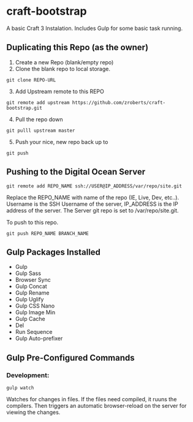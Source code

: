 # craft-bootstrap
A basic Craft 3 Instalation. Includes Gulp for some basic task running. 

## Duplicating this Repo (as the owner)

1. Create a new Repo (blank/empty repo)
2. Clone the blank repo to local storage.
```
git clone REPO-URL
```
3. Add Upstream remote to this REPO
```
git remote add upstream https://github.com/zroberts/craft-bootstrap.git
```
4. Pull the repo down
```
git pulll upstream master
```
5. Push your nice, new repo back up to 
```
git push
```

## Pushing to the Digital Ocean Server

```
git remote add REPO_NAME ssh://USER@IP_ADDRESS/var/repo/site.git
```
Replace the REPO_NAME with name of the repo (IE, Live, Dev, etc..). Username is the SSH Username of the server, IP_ADDRESS is the IP address of the server. The Server git repo is set to /var/repo/site.git.

To push to this repo.
```
git push REPO_NAME BRANCH_NAME
```

## Gulp Packages Installed
- Gulp
- Gulp Sass
- Browser Sync
- Gulp Concat
- Gulp Rename
- Gulp Uglify
- Gulp CSS Nano
- Gulp Image Min
- Gulp Cache
- Del
- Run Sequence
- Gulp Auto-prefixer

## Gulp Pre-Configured Commands

### Development:
```
gulp watch
```
Watches for changes in files. If the files need compiled, it ruuns the compilers. Then triggers an automatic browser-reload on the server for viewing the changes.